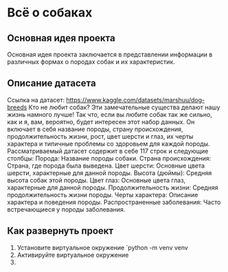 # Всё о собаках
## Основная идея проекта
Основная идея проекта заключается в представлении информации в различных формах о породах собак и их характеристик.
## Описание датасета
Ссылка на датасет: https://www.kaggle.com/datasets/marshuu/dog-breeds
Кто не любит собак? Эти замечательные существа делают нашу жизнь намного лучше! Так что, если вы любите собак так же сильно, как и я, вам, вероятно, будет интересен этот набор данных.
Он включает в себя название породы, страну происхождения, продолжительность жизни, рост, цвет шерсти и глаз, их черты характера и типичные проблемы со здоровьем для каждой породы.
Рассматриваемый датасет содержит в себе 117 строк и следующие столбцы:
Порода: Название породы собаки.
Страна происхождения: Страна, где порода была выведена.
Цвет шерсти: Основные цвета шерсти, характерные для данной породы.
Высота (дюймы): Средняя высота собак этой породы.
Цвет глаз: Основные цвета глаз, характерные для данной породы.
Продолжительность жизни: Средняя продолжительность жизни породы.
Черты характера: Описание характера и поведения породы.
Распространенные заболевания: Часто встречающиеся у породы заболевания.
## Как развернуть проект
1. Установите виртуальное окружение
`python -m venv venv
2. Активируйте виртуальное окружение
3. 
